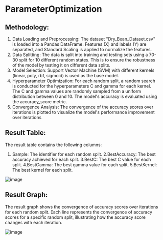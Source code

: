 # ParameterOptimization
## Methodology:
1. Data Loading and Preprocessing: The dataset "Dry_Bean_Dataset.csv" is loaded into a Pandas DataFrame. Features (X) and labels (Y) are separated, and Standard Scaling is applied to normalize the features.
2. Data Splitting: The data is split into training and testing sets using a 70-30 split for 10 different random states. This is to ensure the robustness of the model by testing it on different data splits.
3. Model Selection: Support Vector Machine (SVM) with different kernels (linear, poly, rbf, sigmoid) is used as the base model.
4. Hyperparameter Optimization: For each random split, a random search is conducted for the hyperparameters C and gamma for each kernel. The C and gamma values are randomly sampled from a uniform distribution 
   between 0 and 10. The model's accuracy is evaluated using the accuracy_score metric.
5. Convergence Analysis: The convergence of the accuracy scores over iterations is plotted to visualize the model's performance improvement over iterations.
## Result Table:
The result table contains the following columns:

1. Sample: The identifier for each random split.
2.BestAccuracy: The best accuracy achieved for each split.
3.BestC: The best C value for each split.
4.BestGamma: The best gamma value for each split.
5.BestKernel: The best kernel for each split.

![image](https://github.com/rhy004/ParameterOptimization/assets/91721588/66b8210c-9611-4d64-b3db-56715e33e34a)

## Result Graph:
The result graph shows the convergence of accuracy scores over iterations for each random split. Each line represents the convergence of accuracy scores for a specific random split, illustrating how the accuracy score changes with each iteration.

![image](https://github.com/rhy004/ParameterOptimization/assets/91721588/a9c82112-f458-44d9-b462-d9b8488d7544)
